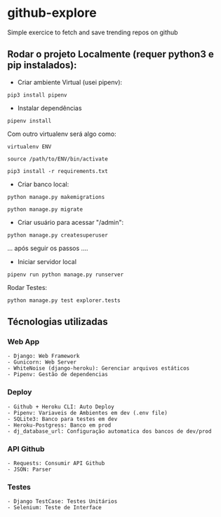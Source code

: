 # github-explore
Simple exercice to fetch and save trending repos on github

## Rodar o projeto Localmente (requer python3 e pip instalados):

- Criar ambiente Virtual (usei pipenv):

`pip3 install pipenv`

- Instalar dependências

`pipenv install`

Com outro virtualenv será algo como:

`virtualenv ENV`

`source /path/to/ENV/bin/activate`

`pip3 install -r requirements.txt`

- Criar banco local:

`python manage.py makemigrations`

`python manage.py migrate`

- Criar usuário para acessar "/admin":

`python manage.py createsuperuser`

... após seguir os passos ....

- Iniciar servidor local

`pipenv run python manage.py runserver`

Rodar Testes:

`python manage.py test explorer.tests`

## Técnologias utilizadas

### Web App
    - Django: Web Framework
    - Gunicorn: Web Server
    - WhiteNoise (django-heroku): Gerenciar arquivos estáticos
    - Pipenv: Gestão de dependencias

### Deploy
    - Github + Heroku CLI: Auto Deploy
    - Pipenv: Variaveis de Ambientes em dev (.env file)
    - SQLite3: Banco para testes em dev
    - Heroku-Postgress: Banco em prod
    - dj_database_url: Configuração automatica dos bancos de dev/prod

### API Github
    - Requests: Consumir API Github
    - JSON: Parser

### Testes
    - Django TestCase: Testes Unitários
    - Selenium: Teste de Interface